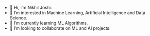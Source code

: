 - 👋 Hi, I’m Nikhil Joshi.
- 👀 I’m interested in Machine Learning, Artificial Intelligence and Data Science.
- 🌱 I’m currently learning ML Algorithms.
- 💞️ I’m looking to collaborate on ML and AI projects.


<!---
nikhilengineer09/nikhilengineer09 is a ✨ special ✨ repository because its `README.md` (this file) appears on your GitHub profile.
You can click the Preview link to take a look at your changes.
--->
